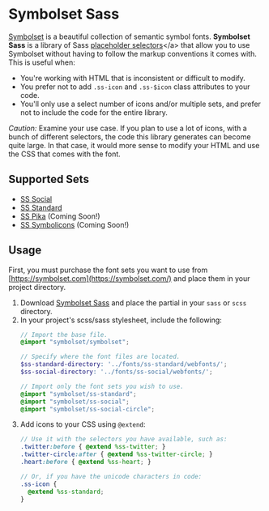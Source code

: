 # Symbolset Sass

[Symbolset](http://symbolset.com/) is a beautiful collection of semantic symbol fonts. **Symbolset Sass** is a library of Sass [placeholder selectors](http://sass-lang.com/docs/yardoc/file.SASS_REFERENCE.html#placeholder_selectors_)</a> that allow you to use Symbolset without having to follow the markup conventions it comes with. This is useful when:

- You're working with HTML that is inconsistent or difficult to modify.
- You prefer not to add `.ss-icon` and `.ss-$icon` class attributes to your code.
- You'll only use a select number of icons and/or multiple sets, and prefer not to include the code for the entire library.

*Caution:* Examine your use case. If you plan to use a lot of icons, with a bunch of different selectors, the code this library generates can become quite large. In that case, it would more sense to modify your HTML and use the CSS that comes with the font.

## Supported Sets

- [SS Social](http://symbolset.com/#social)
- [SS Standard](http://symbolset.com/#standard)
- [SS Pika](http://symbolset.com/#pika) (Coming Soon!)
- [SS Symbolicons](http://symbolset.com/#symbolicons) (Coming Soon!)

## Usage

First, you must purchase the font sets you want to use from [https://symbolset.com](https://symbolset.com/) and place them in your project directory.

1. Download <a href="https://github.com/jacine/symbolset">Symbolset Sass</a> and place the partial in your <code>sass</code> or <code>scss</code> directory.
2. In your project's scss/sass stylesheet, include the following:
    ```scss
    // Import the base file.
    @import "symbolset/symbolset";

    // Specify where the font files are located.
    $ss-standard-directory: '../fonts/ss-standard/webfonts/';
    $ss-social-directory: '../fonts/ss-social/webfonts/';

    // Import only the font sets you wish to use.
    @import "symbolset/ss-standard";
    @import "symbolset/ss-social";
    @import "symbolset/ss-social-circle";
    ```
3. Add icons to your CSS using `@extend`:
    ```scss
    // Use it with the selectors you have available, such as:
    .twitter:before { @extend %ss-twitter; }
    .twitter-circle:after { @extend %ss-twitter-circle; }
    .heart:before { @extend %ss-heart; }

    // Or, if you have the unicode characters in code:
    .ss-icon {
      @extend %ss-standard;
    }
    ```

